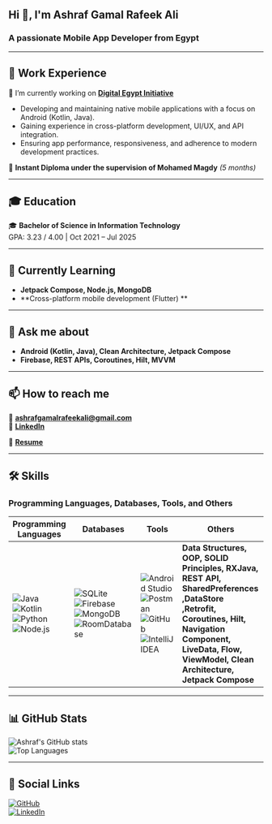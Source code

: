 ## Hi 👋, I'm Ashraf Gamal Rafeek Ali  
### A passionate Mobile App Developer from Egypt  

---

## 🚀 Work Experience  
🔭 I’m currently working on **[Digital Egypt Initiative](https://your-project-link.com)**  
- Developing and maintaining native mobile applications with a focus on Android (Kotlin, Java).
- Gaining experience in cross-platform development, UI/UX, and API integration.
- Ensuring app performance, responsiveness, and adherence to modern development practices.

📜 **Instant Diploma under the supervision of Mohamed Magdy** *(5 months)*  


---

## 🎓 Education  
🎓 **Bachelor of Science in Information Technology**  
    GPA: 3.23 / 4.00 | Oct 2021 – Jul 2025



---

## 🌱 Currently Learning  
- **Jetpack Compose, Node.js, MongoDB**  
- **Cross-platform mobile development (Flutter) **  

---

## 💬 Ask me about  
- **Android (Kotlin, Java), Clean Architecture, Jetpack Compose**  
- **Firebase, REST APIs, Coroutines, Hilt, MVVM**  

---

## 📫 How to reach me  
📧 **ashrafgamalrafeekali@gmail.com**  
🔗 **[LinkedIn](https://www.linkedin.com/in/ashraf-gamal-339972265/)**  

📄 **[Resume](https://drive.google.com/drive/folders/1WoyYcsl4MNityiNjO1Jm2wohERSuBGo2?usp=sharing)**  

---

## 🛠️ Skills  

### **Programming Languages, Databases, Tools, and Others**  

| Programming Languages | Databases | Tools | Others |
|----------------------|-----------|------|---------|
| ![Java](https://img.shields.io/badge/Java-ED8B00?style=for-the-badge&logo=java&logoColor=white) ![Kotlin](https://img.shields.io/badge/Kotlin-0095D5?style=for-the-badge&logo=kotlin&logoColor=white) ![Python](https://img.shields.io/badge/Python-3776AB?style=for-the-badge&logo=python&logoColor=white) ![Node.js](https://img.shields.io/badge/Node.js-43853D?style=for-the-badge&logo=node.js&logoColor=white) | ![SQLite](https://img.shields.io/badge/SQLite-003B57?style=for-the-badge&logo=sqlite&logoColor=white) ![Firebase](https://img.shields.io/badge/Firebase-FFCA28?style=for-the-badge&logo=firebase&logoColor=white) ![MongoDB](https://img.shields.io/badge/MongoDB-47A248?style=for-the-badge&logo=mongodb&logoColor=white) ![RoomDatabase](https://img.shields.io/badge/RoomDatabase-4285F4?style=for-the-badge&logo=room&logoColor=white) | ![Android Studio](https://img.shields.io/badge/Android_Studio-3DDC84?style=for-the-badge&logo=android-studio&logoColor=white) ![Postman](https://img.shields.io/badge/Postman-FF6C37?style=for-the-badge&logo=postman&logoColor=white) ![GitHub](https://img.shields.io/badge/GitHub-181717?style=for-the-badge&logo=github&logoColor=white) ![IntelliJ IDEA](https://img.shields.io/badge/IntelliJ-000000?style=for-the-badge&logo=intellij-idea&logoColor=white) | **Data Structures, OOP, SOLID Principles, RXJava, REST API, SharedPreferences ,DataStore ,Retrofit, Coroutines, Hilt, Navigation Component, LiveData, Flow, ViewModel, Clean Architecture, Jetpack Compose** |

---

## 📊 GitHub Stats  

![Ashraf's GitHub stats](https://github-readme-stats.vercel.app/api?username=Ashraf-G-R-A&show_icons=true&theme=dark)  
![Top Languages](https://github-readme-stats.vercel.app/api/top-langs/?username=Ashraf-G-R-A&layout=compact&theme=dark)  

---

## 🔗 Social Links  
[![GitHub](https://img.shields.io/badge/GitHub-Ashraf--G--R--A-181717?style=for-the-badge&logo=github)](https://github.com/Ashraf-G-R-A)  
[![LinkedIn](https://img.shields.io/badge/LinkedIn-0077B5?style=for-the-badge&logo=linkedin&logoColor=white)](https://www.linkedin.com/in/ashraf-gamal-339972265/)  
